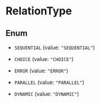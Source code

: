 

# RelationType

## Enum


* `SEQUENTIAL` (value: `"SEQUENTIAL"`)

* `CHOICE` (value: `"CHOICE"`)

* `ERROR` (value: `"ERROR"`)

* `PARALLEL` (value: `"PARALLEL"`)

* `DYNAMIC` (value: `"DYNAMIC"`)



